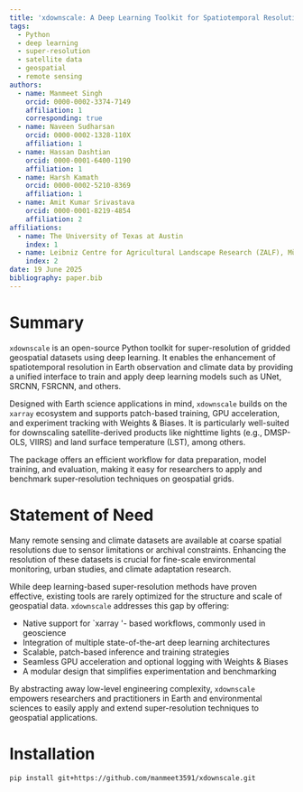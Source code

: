 ```yaml
---
title: 'xdownscale: A Deep Learning Toolkit for Spatiotemporal Resolution Enhancement of Gridded Data'
tags:
  - Python
  - deep learning
  - super-resolution
  - satellite data
  - geospatial
  - remote sensing
authors:
  - name: Manmeet Singh
    orcid: 0000-0002-3374-7149
    affiliation: 1
    corresponding: true
  - name: Naveen Sudharsan
    orcid: 0000-0002-1328-110X
    affiliation: 1
  - name: Hassan Dashtian
    orcid: 0000-0001-6400-1190
    affiliation: 1
  - name: Harsh Kamath
    orcid: 0000-0002-5210-8369
    affiliation: 1
  - name: Amit Kumar Srivastava
    orcid: 0000-0001-8219-4854
    affiliation: 2
affiliations:
  - name: The University of Texas at Austin
    index: 1
  - name: Leibniz Centre for Agricultural Landscape Research (ZALF), Müncheberg, Germany
    index: 2
date: 19 June 2025
bibliography: paper.bib
---
```


# Summary

`xdownscale` is an open-source Python toolkit for super-resolution of gridded geospatial datasets using deep learning. It enables the enhancement of spatiotemporal resolution in Earth observation and climate data by providing a unified interface to train and apply deep learning models such as UNet, SRCNN, FSRCNN, and others.

Designed with Earth science applications in mind, `xdownscale` builds on the `xarray` ecosystem and supports patch-based training, GPU acceleration, and experiment tracking with Weights & Biases. It is particularly well-suited for downscaling satellite-derived products like nighttime lights (e.g., DMSP-OLS, VIIRS) and land surface temperature (LST), among others.

The package offers an efficient workflow for data preparation, model training, and evaluation, making it easy for researchers to apply and benchmark super-resolution techniques on geospatial grids.

# Statement of Need

Many remote sensing and climate datasets are available at coarse spatial resolutions due to sensor limitations or archival constraints. Enhancing the resolution of these datasets is crucial for fine-scale environmental monitoring, urban studies, and climate adaptation research.

While deep learning-based super-resolution methods have proven effective, existing tools are rarely optimized for the structure and scale of geospatial data. `xdownscale` addresses this gap by offering:

- Native support for `xarray '- based workflows, commonly used in geoscience
- Integration of multiple state-of-the-art deep learning architectures
- Scalable, patch-based inference and training strategies
- Seamless GPU acceleration and optional logging with Weights & Biases
- A modular design that simplifies experimentation and benchmarking

By abstracting away low-level engineering complexity, `xdownscale` empowers researchers and practitioners in Earth and environmental sciences to easily apply and extend super-resolution techniques to geospatial applications.

# Installation

```bash
pip install git+https://github.com/manmeet3591/xdownscale.git
